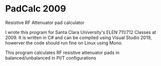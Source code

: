 # PadCalc 2009
Resistive RF Attenuator pad calculator

I wrote this program for Santa Clara University's ELEN 711/712 Classes at 2009. It is written in C# and can be compiled using Visual Studio 2019, howerver the code should run fine on Linux using Mono.

This program calculates RF resistive attenuator pads in balanced/unbalanced in PI/T configurations